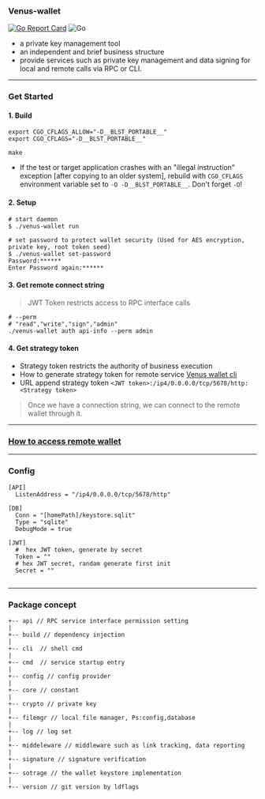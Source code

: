 ### Venus-wallet
[![Go Report Card](https://goreportcard.com/badge/github.com/filecoin-project/venus-wallet)](https://goreportcard.com/report/github.com/filecoin-project/venus-wallet)
![Go](https://github.com/filecoin-project/venus-wallet/workflows/Go/badge.svg)

- a private key management tool
- an independent and brief business structure
- provide services such as private key management 
and data signing for local and remote calls via RPC or CLI.

---
### Get Started
#### 1. Build
```
export CGO_CFLAGS_ALLOW="-D__BLST_PORTABLE__"
export CGO_CFLAGS="-D__BLST_PORTABLE__"

make 
```
- If the test or target application crashes with an "illegal instruction" exception [after copying to an older system], rebuild with `CGO_CFLAGS` environment variable set to `-O -D__BLST_PORTABLE__`. Don't forget `-O`!

#### 2. Setup 
```
# start daemon
$ ./venus-wallet run

# set password to protect wallet security (Used for AES encryption, private key, root token seed)
$ ./venus-wallet set-password
Password:******
Enter Password again:******
```

#### 3. Get remote connect string
> JWT Token restricts access to RPC interface calls
```
# --perm 
# "read","write","sign","admin" 
./venus-wallet auth api-info --perm admin
```

#### 4. Get strategy token
- Strategy token restricts the authority of business execution
- How to generate strategy token for remote service [Venus wallet cli](https://github.com/filecoin-project/venus-docs/blob/master/docs/zh/Remote-Wallet.md#jwt%E6%9D%83%E9%99%90%E7%AE%A1%E7%90%86)
- URL append strategy token `<JWT token>:/ip4/0.0.0.0/tcp/5678/http:<Strategy token>`



> Once we have a connection string, we can connect to the remote wallet through it.

---

### [How to access remote wallet](./example)
---
### Config
```
[API]
  ListenAddress = "/ip4/0.0.0.0/tcp/5678/http"

[DB]
  Conn = "[homePath]/keystore.sqlit"
  Type = "sqlite"
  DebugMode = true

[JWT]
  #  hex JWT token, generate by secret
  Token = "" 
  # hex JWT secret, randam generate first init
  Secret = ""


```
---
### Package concept
```
+-- api // RPC service interface permission setting
|
+-- build // dependency injection
|
+-- cli  // shell cmd
|
+-- cmd  // service startup entry
|
+-- config // config provider
|
+-- core // constant 
|
+-- crypto // private key 
|
+-- filemgr // local file manager, Ps:config,database
|
+-- log // log set
|
+-- middeleware // middleware such as link tracking, data reporting
|
+-- signature // signature verification
|
+-- sotrage // the wallet keystore implementation
|
+-- version // git version by ldflags

```
